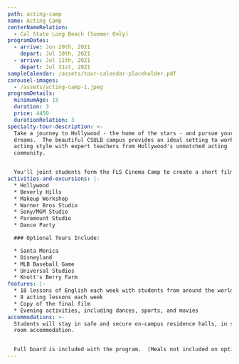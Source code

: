```yaml
---
path: acting-camp
name: Acting Camp
centerNameRelation:
  - Cal State Long Beach (Summer Only)
programDates:
  - arrive: Jun 20th, 2021
    depart: Jul 10th, 2021
  - arrive: Jul 11th, 2021
    depart: Jul 31st, 2021
sampleCalendar: /assets/tour-calendar-placeholder.pdf
carousel-images:
  - /assets/acting-camp-1.jpeg
programDetails:
  minimumAge: 15
  duration: 3
  price: 4450
  durationRelation: 3
specialty-tour-description: >-
  Take a journey to Hollywood - the home of the stars - and pursue your acting
  dreams.  The beautiful CSULB campus provides an ideal setting to work on your
  acting style with expert teachers from Hollywood's unmatched acting
  community.  


  You'll joint students form the FLS Cinema Camp to create a short film.  Students must learn to act in front of a camera and hone their skills in enunciation, character analysis, improvisation, and reacting to other characters in a scene.
activities-and-excursions: |-
  * Hollywood
  * Beverly Hills
  * Makeup Workshop
  * Warner Bros Studio 
  * Sony/MGM Studio
  * Paramount Studio
  * Dance Party

  ### Optional Tours Include:

  * Santa Monica
  * Disneyland
  * MLB Baseball Game
  * Universal Studios
  * Knott's Berry Farm
features: |-
  * 18 lessons of English each week with students from around the world
  * 8 acting lessons each week
  * Copy of the final film
  * Evening activities, including dances, sports, and movies
accommodations: >-
  Students will stay in safe and secure on-campus residence halls, in shared
  room accommodation.


  Full board is included with the program.  (Meals not included on optional activities.)
---
```

